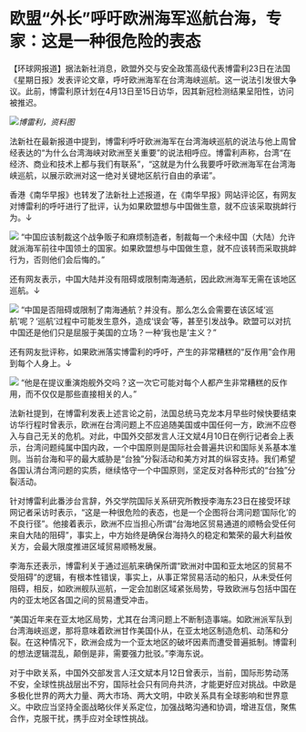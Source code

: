 # 欧盟“外长”呼吁欧洲海军巡航台海，专家：这是一种很危险的表态

【环球网报道】据法新社消息，欧盟外交与安全政策高级代表博雷利23日在法国《星期日报》发表评论文章，呼吁欧洲海军在台湾海峡巡航。这一说法引发很大争议。此前，博雷利原计划在4月13日至15日访华，因其新冠检测结果呈阳性，访问被推迟。

![](https://inews.gtimg.com/om_bt/OTzOOuwwjWaKzPMGLY9F_GSr3sphh2Cj34kWM3S6ZMDwoAA/1000)_博雷利，资料图_

法新社在最新报道中提到，博雷利呼吁欧洲海军在台湾海峡巡航的说法与他上周曾经表达的“为什么台湾海峡对欧洲至关重要”的说法相呼应。博雷利声称，台湾“在经济、商业和技术上都与我们有联系”，“这就是为什么我要呼吁欧洲海军在台湾海峡巡航，以展示欧洲对这一绝对关键地区航行自由的承诺”。

香港《南华早报》也转发了法新社上述报道，在《南华早报》网站评论区，有网友对博雷利的呼吁进行了批评，认为如果欧盟想与中国做生意，就不应该采取挑衅行为。↓

![](https://inews.gtimg.com/om_bt/OeWjve0zl719axCdgPg3VsOBfo1xEL2P4j8Qi3x5EsCqgAA/1000)
“中国应该制裁这个战争贩子和麻烦制造者，制裁每一个未经中国（大陆）允许就派海军前往中国领土的国家。如果欧盟想与中国做生意，就不应该转而采取挑衅行为，否则他们会后悔的。”

还有网友表示，中国大陆并没有阻碍或限制南海通航，因此欧洲海军无需在该地区巡航。↓

![](https://inews.gtimg.com/om_bt/Om--cjM4-PpJ2msDMDuLtgvKwlmbyBHWzki9Uo--TKH9MAA/1000)
“中国是否阻碍或限制了南海通航？并没有。那么怎么会需要在该区域‘巡航’呢？‘巡航’过程中可能发生意外，造成‘误会’等，甚至引发战争。欧盟可以对抗中国还是他们只是屈服于美国的立场？一种‘我也是’主义？”

还有网友批评称，如果欧洲落实博雷利的呼吁，产生的非常糟糕的“反作用”会作用到每个人身上。↓

![](https://inews.gtimg.com/om_bt/OCQo6DzmcxD3tuUsoYjclIoEGJglW_Thg2QVDgikrJL9oAA/1000)
“他是在提议重演炮舰外交吗？这一次它可能对每个人都产生非常糟糕的反作用，而不仅仅是那些直接相关的人。”

法新社提到，在博雷利发表上述言论之前，法国总统马克龙本月早些时候快要结束访华行程时曾表示，欧洲在台湾问题上不应追随美国或中国任何一方，欧洲不应卷入与自己无关的危机。对此，中国外交部发言人汪文斌4月10日在例行记者会上表示，台湾问题纯属中国内政，一个中国原则是国际社会普遍共识和国际关系基本准则。当前台海和平的最大威胁是“台独”分裂活动和美方对其的纵容支持。我们希望各国认清台湾问题的实质，继续恪守一个中国原则，坚定反对各种形式的“台独”分裂活动。

针对博雷利此番涉台言辞，外交学院国际关系研究所教授李海东23日在接受环球网记者采访时表示，“这是一种很危险的表态，也是一个企图将台湾问题‘国际化’的不良行径”。他接着表示，欧洲不应当担心所谓“台海地区贸易通道的顺畅会受任何来自大陆的阻碍”，事实上，中方始终是确保台海持久的稳定和繁荣的最大利益攸关方，会最大限度推进区域贸易顺畅发展。

李海东还表示，博雷利关于通过巡航来确保所谓“欧洲对中国和亚太地区的贸易不受阻碍”的逻辑，有根本性错误，事实上，从事正常贸易活动的船只，从未受任何阻碍，相反，如欧洲舰队巡航，一定会加剧区域紧张局势，导致欧洲与包括中国在内的亚太地区各国之间的贸易遭受冲击。

“美国近年来在亚太地区局势，尤其在台湾问题上不断制造事端。如欧洲派军队到台湾海峡巡逻，那将意味着欧洲甘作美国仆从，在亚太地区制造危机、动荡和分裂。在这种情况下，欧洲会成为一个亚太地区的破坏因素而遭受普遍抵制。博雷利的想法逻辑混乱，颠倒是非，需要强力批驳。”李海东说。

对于中欧关系，中国外交部发言人汪文斌本月12日曾表示，当前，国际形势动荡不安，全球性挑战层出不穷，国际社会只有同舟共济，才能更好应对挑战。中欧是多极化世界的两大力量、两大市场、两大文明，中欧关系具有全球影响和世界意义。中欧应当坚持全面战略伙伴关系定位，加强战略沟通和协调，增进互信，聚焦合作，克服干扰，携手应对全球性挑战。

